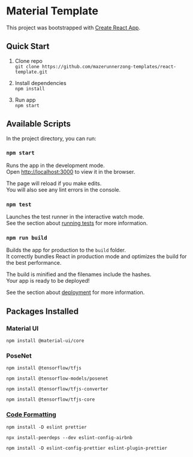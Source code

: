# Material Template

This project was bootstrapped with [Create React App](https://github.com/facebook/create-react-app).

## Quick Start

1. Clone repo <br />
   `git clone https://github.com/mazerunnerzong-templates/react-template.git`

2. Install dependencies <br />
   `npm install`

3. Run app <br />
   `npm start`

## Available Scripts

In the project directory, you can run:

### `npm start`

Runs the app in the development mode.<br />
Open [http://localhost:3000](http://localhost:3000) to view it in the browser.

The page will reload if you make edits.<br />
You will also see any lint errors in the console.

### `npm test`

Launches the test runner in the interactive watch mode.<br />
See the section about [running tests](https://facebook.github.io/create-react-app/docs/running-tests) for more information.

### `npm run build`

Builds the app for production to the `build` folder.<br />
It correctly bundles React in production mode and optimizes the build for the best performance.

The build is minified and the filenames include the hashes.<br />
Your app is ready to be deployed!

See the section about [deployment](https://facebook.github.io/create-react-app/docs/deployment) for more information.

## Packages Installed

### Material UI

`npm install @material-ui/core`

### PoseNet

`npm install @tensorflow/tfjs`

`npm install @tensorflow-models/posenet`

`npm install @tensorflow/tfjs-converter`

`npm install @tensorflow/tfjs-core`

### [Code Formatting](https://blog.echobind.com/integrating-prettier-eslint-airbnb-style-guide-in-vscode-47f07b5d7d6a)

`npm install -D eslint prettier`

`npx install-peerdeps --dev eslint-config-airbnb`

`npm install -D eslint-config-prettier eslint-plugin-prettier`
